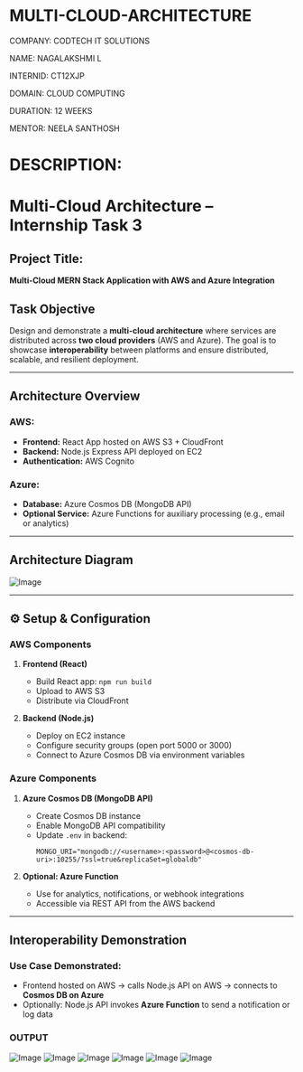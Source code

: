 # MULTI-CLOUD-ARCHITECTURE

COMPANY: CODTECH IT SOLUTIONS

NAME: NAGALAKSHMI L

INTERNID: CT12XJP

DOMAIN: CLOUD COMPUTING

DURATION: 12 WEEKS

MENTOR: NEELA SANTHOSH

# DESCRIPTION:

#  Multi-Cloud Architecture – Internship Task 3

##  Project Title:
**Multi-Cloud MERN Stack Application with AWS and Azure Integration**


## Task Objective

Design and demonstrate a **multi-cloud architecture** where services are distributed across **two cloud providers** (AWS and Azure). The goal is to showcase **interoperability** between platforms and ensure distributed, scalable, and resilient deployment.

---

##  Architecture Overview

###  AWS:
- **Frontend:** React App hosted on AWS S3 + CloudFront
- **Backend:** Node.js Express API deployed on EC2
- **Authentication:** AWS Cognito

### Azure:
- **Database:** Azure Cosmos DB (MongoDB API)
- **Optional Service:** Azure Functions for auxiliary processing (e.g., email or analytics)

---

##  Architecture Diagram

![Image](https://github.com/user-attachments/assets/76ec995c-acf6-4ce5-94f8-96f53dffc03c)


---

## ⚙️ Setup & Configuration

###  AWS Components

1. **Frontend (React)**
   - Build React app: `npm run build`
   - Upload to AWS S3
   - Distribute via CloudFront

2. **Backend (Node.js)**
   - Deploy on EC2 instance
   - Configure security groups (open port 5000 or 3000)
   - Connect to Azure Cosmos DB via environment variables

###  Azure Components

1. **Azure Cosmos DB (MongoDB API)**
   - Create Cosmos DB instance
   - Enable MongoDB API compatibility
   - Update `.env` in backend:
     ```
     MONGO_URI="mongodb://<username>:<password>@<cosmos-db-uri>:10255/?ssl=true&replicaSet=globaldb"
     ```

2. **Optional: Azure Function**
   - Use for analytics, notifications, or webhook integrations
   - Accessible via REST API from the AWS backend

---

##  Interoperability Demonstration

###  Use Case Demonstrated:
- Frontend hosted on AWS → calls Node.js API on AWS → connects to **Cosmos DB on Azure**
- Optionally: Node.js API invokes **Azure Function** to send a notification or log data

### OUTPUT
![Image](https://github.com/user-attachments/assets/48be05fb-00e9-4f53-8a11-47408504aae3)
![Image](https://github.com/user-attachments/assets/fb52a08d-1dc6-43d9-a840-64a4a4fffa02)
![Image](https://github.com/user-attachments/assets/4348a7c1-a967-4eeb-a658-74aced04b0f1)
![Image](https://github.com/user-attachments/assets/ea2c4c48-520b-42cf-bb67-a23a1e4c9659)
![Image](https://github.com/user-attachments/assets/014e40f6-8683-4fe2-804b-ec4d8c6ad175)
![Image](https://github.com/user-attachments/assets/6218c093-ffad-4743-a292-a48b3146b37c)


